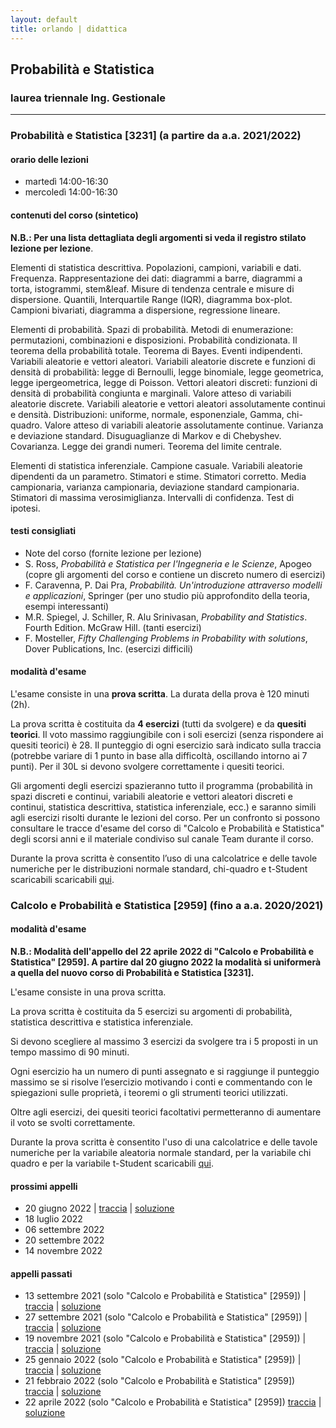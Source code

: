 ```yaml
---
layout: default
title: orlando | didattica
---
```


## Probabilità e Statistica 
### laurea triennale Ing. Gestionale


--- 

### Probabilità e Statistica [3231] (a partire da a.a. 2021/2022) 

#### orario delle lezioni

- martedì 14:00-16:30
- mercoledì 14:00-16:30

#### contenuti del corso (sintetico)

**N.B.: Per una lista dettagliata degli argomenti si veda il registro stilato lezione per lezione**.

Elementi di statistica descrittiva. Popolazioni, campioni, variabili e dati. Frequenza. Rappresentazione dei dati: diagrammi a barre, diagrammi a torta, istogrammi, stem&leaf. Misure di tendenza centrale e misure di dispersione. Quantili, Interquartile Range (IQR), diagramma box-plot. Campioni bivariati, diagramma a dispersione, regressione lineare.

Elementi di probabilità. Spazi di probabilità. Metodi di enumerazione: permutazioni, combinazioni e disposizioni. Probabilità condizionata. Il teorema della probabilità totale. Teorema di Bayes. Eventi indipendenti. Variabili aleatorie e vettori aleatori. Variabili aleatorie discrete e funzioni di densità di probabilità: legge di Bernoulli, legge binomiale,  legge geometrica, legge ipergeometrica, legge di Poisson. Vettori aleatori discreti: funzioni di densità di probabilità congiunta e marginali. Valore atteso di variabili aleatorie discrete. Variabili aleatorie e vettori aleatori assolutamente continui e densità. Distribuzioni: uniforme, normale, esponenziale, Gamma, chi-quadro. Valore atteso di variabili aleatorie assolutamente continue. Varianza e deviazione standard. Disuguaglianze di Markov e di Chebyshev. Covarianza. Legge dei grandi numeri. Teorema del limite centrale.

Elementi di statistica inferenziale. Campione casuale. Variabili aleatorie dipendenti da un parametro. Stimatori e stime. Stimatori corretto. Media campionaria, varianza campionaria, deviazione standard campionaria. Stimatori di massima verosimiglianza. Intervalli di confidenza. Test di ipotesi.

#### testi consigliati
- Note del corso (fornite lezione per lezione)
- S. Ross, *Probabilità e Statistica per l'Ingegneria e le Scienze*, Apogeo (copre gli argomenti del corso e contiene un discreto numero di esercizi)
- F. Caravenna, P. Dai Pra, *Probabilità. Un'introduzione attraverso modelli e applicazioni*, Springer (per uno studio più approfondito della teoria, esempi interessanti)
- M.R. Spiegel, J. Schiller, R. Alu Srinivasan, *Probability and Statistics*. Fourth Edition. McGraw Hill. (tanti esercizi)
- F. Mosteller, *Fifty Challenging Problems in Probability with solutions*, Dover Publications, Inc. (esercizi difficili)

#### modalità d'esame

L'esame consiste in una **prova scritta**. La durata della prova è 120 minuti (2h).

La prova scritta è costituita da **4 esercizi** (tutti da svolgere) e da **quesiti teorici**. Il voto massimo raggiungibile con i soli esercizi (senza rispondere ai quesiti teorici) è 28. Il punteggio di ogni esercizio sarà indicato sulla traccia (potrebbe variare di 1 punto in base alla difficoltà, oscillando intorno ai 7 punti). Per il 30L si devono svolgere correttamente i quesiti teorici.

Gli argomenti degli esercizi spazieranno tutto il programma (probabilità in spazi discreti e continui, variabili aleatorie e vettori aleatori discreti e continui, statistica descrittiva, statistica inferenziale, ecc.) e saranno simili agli esercizi risolti durante le lezioni del corso. Per un confronto si possono consultare le tracce d'esame del corso di "Calcolo e Probabilità e Statistica" degli scorsi anni e il materiale condiviso sul canale Team durante il corso.

Durante la prova scritta è consentito l’uso di una calcolatrice e delle tavole numeriche per le distribuzioni normale standard, chi-quadro e t-Student scaricabili scaricabili [qui](materiale/tabelleVA.pdf).


### Calcolo e Probabilità e Statistica [2959] (fino a a.a. 2020/2021)

<!--
#### avvisi


 Il prossimo appello d'esame sarà il **22 aprile 2022**. <!--È possibile prenotarsi all'appello su Esse3 dal *10 gennaio 2022* al *20 gennaio 2022*. L'esame si svolgerà in modalità online alle ore **10:00**. La scadenza per le registrazioni all'appello su Esse3 è il *24 settembre 2021*. L'esame si svolgerà in presenza come indicato sulle [linee guida del Politecnico di Bari](https://www.poliba.it/sites/default/files/linee_guida_per_lo_svolgimento_degli_esami_di_profitto_dal_1_settembre_2021.pdf). L'aula in cui si svolgerà l'esame e l'orario sono indicati su Esse3. -->

#### modalità d'esame 

**N.B.: Modalità dell'appello del 22 aprile 2022 di "Calcolo e Probabilità e Statistica" [2959]. A partire dal 20 giugno 2022 la modalità si uniformerà a quella del nuovo corso di Probabilità e Statistica [3231].**

L'esame consiste in una prova scritta. 

La prova scritta è costituita da 5 esercizi su argomenti di probabilità, statistica descrittiva e statistica inferenziale. 

Si devono scegliere al massimo 3 esercizi da svolgere tra i 5 proposti in un tempo massimo di 90 minuti. 

Ogni esercizio ha un numero di punti assegnato e si raggiunge il punteggio massimo se si risolve l’esercizio motivando i conti e commentando con le spiegazioni sulle proprietà, i teoremi o gli strumenti teorici utilizzati. 

Oltre agli esercizi, dei quesiti teorici facoltativi permetteranno di aumentare il voto se svolti correttamente.

Durante la prova scritta è consentito l'uso di una calcolatrice e delle tavole numeriche per la variabile aleatoria normale standard, per la variabile chi quadro e per la variabile t-Student scaricabili [qui](materiale/tabelleVA.pdf).

#### prossimi appelli

- 20 giugno 2022 \| [traccia](tracce/220620_Traccia_ProbStat_IngGest_aa2122.pdf) \| [soluzione](tracce/220620_Soluzione_ProbStat_IngGest_aa2122.pdf)
- 18 luglio 2022
- 06 settembre 2022
- 20 settembre 2022
- 14 novembre 2022

#### appelli passati

- 13 settembre 2021 (solo "Calcolo e Probabilità e Statistica" [2959]) \| [traccia](tracce/210913_Traccia_CalcProbStat_IngGest_aa2021.pdf) \| [soluzione](tracce/210913_Soluzione_CalcProbStat_IngGest_aa2021.pdf)
- 27 settembre 2021 (solo "Calcolo e Probabilità e Statistica" [2959]) \| [traccia](tracce/210927_Traccia_CalcProbStat_IngGest_aa2021.pdf) \| [soluzione](tracce/210927_Soluzione_CalcProbStat_IngGest_aa2021.pdf)
- 19 novembre 2021 (solo "Calcolo e Probabilità e Statistica" [2959])  \| [traccia](tracce/211119_Traccia_CalcProbStat_IngGest_aa2021.pdf) \| [soluzione](tracce/211119_Soluzione_CalcProbStat_IngGest_aa2021.pdf)
- 25 gennaio 2022 (solo "Calcolo e Probabilità e Statistica" [2959]) \| [traccia](tracce/220125_Traccia_CalcProbStat_IngGest_aa2021.pdf) \| [soluzione](tracce/220125_Soluzione_CalcProbStat_IngGest_aa2021.pdf)
- 21 febbraio 2022 (solo "Calcolo e Probabilità e Statistica" [2959]) [traccia](tracce/220221_Traccia_CalcProbStat_IngGest_aa2021.pdf) \| [soluzione](tracce/220221_Soluzione_CalcProbStat_IngGest_aa2021.pdf)
- 22 aprile 2022 (solo "Calcolo e Probabilità e Statistica" [2959]) [traccia](tracce/220422_Traccia_CalcProbStat_IngGest_aa2021.pdf) \| [soluzione](tracce/220422_Soluzione_CalcProbStat_IngGest_aa2021.pdf)

